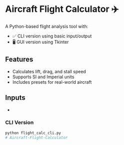
# Aircraft Flight Calculator ✈️

A Python-based flight analysis tool with:
- ✅ CLI version using basic input/output
- 🖥️ GUI version using Tkinter

## Features
- Calculates lift, drag, and stall speed
- Supports SI and Imperial units
- Includes presets for real-world aircraft

## Inputs

- 

### CLI Version
```bash
python flight_calc_cli.py
# Aircraft-Flight-Calculator